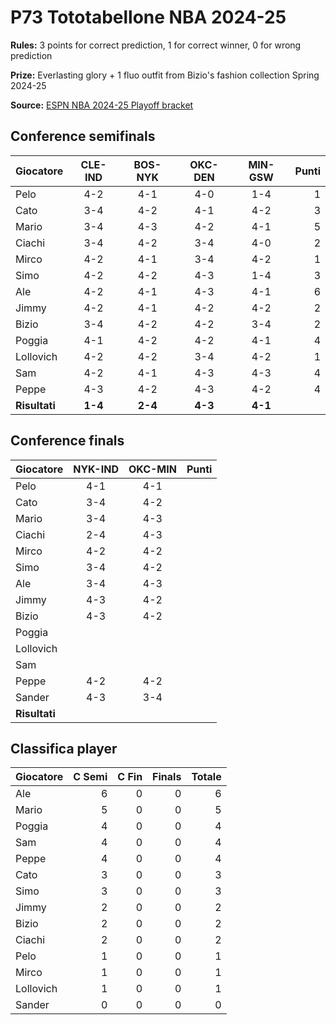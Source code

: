 # P73 Tototabellone NBA 2024-25

**Rules:** 3 points for correct prediction, 1 for correct winner, 0 for wrong prediction

**Prize:** Everlasting glory + 1 fluo outfit from Bizio's fashion collection Spring 2024-25

**Source:** [ESPN NBA 2024-25 Playoff bracket](https://www.espn.com/nba/playoff-bracket)

## Conference semifinals

| Giocatore | CLE-IND | BOS-NYK | OKC-DEN | MIN-GSW | Punti |
|-----------|:-------:|:-------:|:-------:|:-------:|------:|
| Pelo      | 4-2     | 4-1     | 4-0     | 1-4     |   1   |
| Cato      | 3-4     | 4-2     | 4-1     | 4-2     |   3   |
| Mario     | 3-4     | 4-3     | 4-2     | 4-1     |   5   |
| Ciachi    | 3-4     | 4-2     | 3-4     | 4-0     |   2   |
| Mirco     | 4-2     | 4-1     | 3-4     | 4-2     |   1   |
| Simo      | 4-2     | 4-2     | 4-3     | 1-4     |   3   |
| Ale       | 4-2     | 4-1     | 4-3     | 4-1     |   6   |
| Jimmy     | 4-2     | 4-1     | 4-2     | 4-2     |   2   |
| Bizio     | 3-4     | 4-2     | 4-2     | 3-4     |   2   |
| Poggia    | 4-1     | 4-2     | 4-2     | 4-1     |   4   |
| Lollovich | 4-2     | 4-2     | 3-4     | 4-2     |   1   |
| Sam       | 4-2     | 4-1     | 4-3     | 4-3     |   4   |
| Peppe     | 4-3     | 4-2     | 4-3     | 4-2     |   4   |
| **Risultati** | **1-4**     | **2-4**     | **4-3**     | **4-1**     |       |

## Conference finals

| Giocatore | NYK-IND | OKC-MIN | Punti |
|-----------|:-------:|:-------:|------:|
| Pelo      |   4-1   |   4-1   |       |
| Cato      |   3-4   |   4-2   |       |
| Mario     |   3-4   |   4-3   |       |
| Ciachi    |   2-4   |   4-3   |       |
| Mirco     |   4-2   |   4-2   |       |
| Simo      |   3-4   |   4-2   |       |
| Ale       |   3-4   |   4-3   |       |
| Jimmy     |   4-3   |   4-2   |       |
| Bizio     |   4-3   |   4-2   |       |
| Poggia    |         |         |       |
| Lollovich |         |         |       |
| Sam       |         |         |       |
| Peppe     |   4-2   |   4-2   |       |
| Sander    |   4-3   |   3-4   |       |
| **Risultati** |      |      |       |

## Classifica player

| Giocatore | C Semi | C Fin | Finals | Totale |
|-----------|-------:|------:|-------:|-------:|
| Ale       |    6   |    0  |    0   |    6   |
| Mario     |    5   |    0  |    0   |    5   |
| Poggia    |    4   |    0  |    0   |    4   |
| Sam       |    4   |    0  |    0   |    4   |
| Peppe     |    4   |    0  |    0   |    4   |
| Cato      |    3   |    0  |    0   |    3   |
| Simo      |    3   |    0  |    0   |    3   |
| Jimmy     |    2   |    0  |    0   |    2   |
| Bizio     |    2   |    0  |    0   |    2   |
| Ciachi    |    2   |    0  |    0   |    2   |
| Pelo      |    1   |    0  |    0   |    1   |
| Mirco     |    1   |    0  |    0   |    1   |
| Lollovich |    1   |    0  |    0   |    1   |
| Sander    |    0   |    0  |    0   |    0   |
